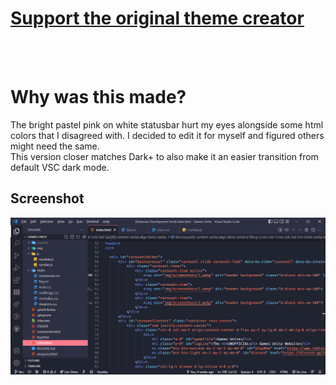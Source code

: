 # [Support the original theme creator](https://github.com/ftsamoyed/PinkCatBoo) 

<br><br>

# Why was this made?
The bright pastel pink on white statusbar hurt my eyes alongside some html colors that I disagreed with. I decided to edit it for myself and figured others might need the same. <br>
This version closer matches Dark+ to also make it an easier transition from default VSC dark mode.

## Screenshot
<img src="https://raw.githubusercontent.com/mapleatmorning/Pink-Cat-Too/main/preview.png" alt="Visual Studio Code with the 'Pink Cat Too' theme applied" />